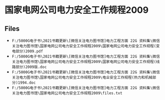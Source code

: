 # 国家电网公司电力安全工作规程2009

## Files

- `F:/5000G电子书\2021书籍更新\[微信关注电力图书馆]电力工程方面 22G 资料集\微信关注电力图书馆\国家电网公司电力安全工作规程2009\国家电网公司电力安全工作规程(变电部分)2009.pdf`
- `F:/5000G电子书\2021书籍更新\[微信关注电力图书馆]电力工程方面 22G 资料集\微信关注电力图书馆\国家电网公司电力安全工作规程2009\国家电网公司电力安全工作规程(线路部分)2009版.doc`
- `F:/5000G电子书\2021书籍更新\[微信关注电力图书馆]电力工程方面 22G 资料集\微信关注电力图书馆\国家电网公司电力安全工作规程2009\电业安全工作规程(热力和机械部分)1994.doc`
- `F:/5000G电子书\2021书籍更新\[微信关注电力图书馆]电力工程方面 22G 资料集\微信关注电力图书馆\国家电网公司电力安全工作规程2009\files.txt`
